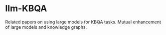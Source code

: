 # llm-KBQA
Related papers on using large models for KBQA tasks. Mutual enhancement of large models and knowledge graphs.
